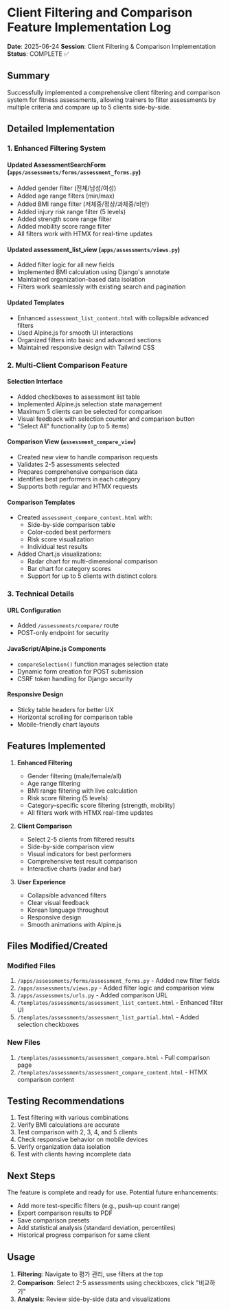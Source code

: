 # Client Filtering and Comparison Feature Implementation Log

**Date**: 2025-06-24
**Session**: Client Filtering & Comparison Implementation
**Status**: COMPLETE ✅

## Summary

Successfully implemented a comprehensive client filtering and comparison system for fitness assessments, allowing trainers to filter assessments by multiple criteria and compare up to 5 clients side-by-side.

## Detailed Implementation

### 1. Enhanced Filtering System

#### Updated AssessmentSearchForm (`apps/assessments/forms/assessment_forms.py`)
- Added gender filter (전체/남성/여성)
- Added age range filters (min/max)
- Added BMI range filter (저체중/정상/과체중/비만)
- Added injury risk range filter (5 levels)
- Added strength score range filter
- Added mobility score range filter
- All filters work with HTMX for real-time updates

#### Updated assessment_list_view (`apps/assessments/views.py`)
- Added filter logic for all new fields
- Implemented BMI calculation using Django's annotate
- Maintained organization-based data isolation
- Filters work seamlessly with existing search and pagination

#### Updated Templates
- Enhanced `assessment_list_content.html` with collapsible advanced filters
- Used Alpine.js for smooth UI interactions
- Organized filters into basic and advanced sections
- Maintained responsive design with Tailwind CSS

### 2. Multi-Client Comparison Feature

#### Selection Interface
- Added checkboxes to assessment list table
- Implemented Alpine.js selection state management
- Maximum 5 clients can be selected for comparison
- Visual feedback with selection counter and comparison button
- "Select All" functionality (up to 5 items)

#### Comparison View (`assessment_compare_view`)
- Created new view to handle comparison requests
- Validates 2-5 assessments selected
- Prepares comprehensive comparison data
- Identifies best performers in each category
- Supports both regular and HTMX requests

#### Comparison Templates
- Created `assessment_compare_content.html` with:
  - Side-by-side comparison table
  - Color-coded best performers
  - Risk score visualization
  - Individual test results
- Added Chart.js visualizations:
  - Radar chart for multi-dimensional comparison
  - Bar chart for category scores
  - Support for up to 5 clients with distinct colors

### 3. Technical Details

#### URL Configuration
- Added `/assessments/compare/` route
- POST-only endpoint for security

#### JavaScript/Alpine.js Components
- `compareSelection()` function manages selection state
- Dynamic form creation for POST submission
- CSRF token handling for Django security

#### Responsive Design
- Sticky table headers for better UX
- Horizontal scrolling for comparison table
- Mobile-friendly chart layouts

## Features Implemented

1. **Enhanced Filtering**
   - Gender filtering (male/female/all)
   - Age range filtering
   - BMI range filtering with live calculation
   - Risk score filtering (5 levels)
   - Category-specific score filtering (strength, mobility)
   - All filters work with HTMX real-time updates

2. **Client Comparison**
   - Select 2-5 clients from filtered results
   - Side-by-side comparison view
   - Visual indicators for best performers
   - Comprehensive test result comparison
   - Interactive charts (radar and bar)

3. **User Experience**
   - Collapsible advanced filters
   - Clear visual feedback
   - Korean language throughout
   - Responsive design
   - Smooth animations with Alpine.js

## Files Modified/Created

### Modified Files
1. `/apps/assessments/forms/assessment_forms.py` - Added new filter fields
2. `/apps/assessments/views.py` - Added filter logic and comparison view
3. `/apps/assessments/urls.py` - Added comparison URL
4. `/templates/assessments/assessment_list_content.html` - Enhanced filter UI
5. `/templates/assessments/assessment_list_partial.html` - Added selection checkboxes

### New Files
1. `/templates/assessments/assessment_compare.html` - Full comparison page
2. `/templates/assessments/assessment_compare_content.html` - HTMX comparison content

## Testing Recommendations

1. Test filtering with various combinations
2. Verify BMI calculations are accurate
3. Test comparison with 2, 3, 4, and 5 clients
4. Check responsive behavior on mobile devices
5. Verify organization data isolation
6. Test with clients having incomplete data

## Next Steps

The feature is complete and ready for use. Potential future enhancements:
- Add more test-specific filters (e.g., push-up count range)
- Export comparison results to PDF
- Save comparison presets
- Add statistical analysis (standard deviation, percentiles)
- Historical progress comparison for same client

## Usage

1. **Filtering**: Navigate to 평가 관리, use filters at the top
2. **Comparison**: Select 2-5 assessments using checkboxes, click "비교하기"
3. **Analysis**: Review side-by-side data and visualizations